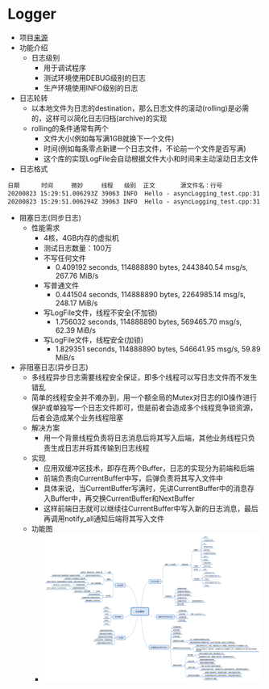 # Logger
- 项目[来源](https://github.com/chenshuo/muduo)
- 功能介绍
  - 日志级别
    - 用于调试程序
    - 测试环境使用DEBUG级别的日志
    - 生产环境使用INFO级别的日志
- 日志轮转
  - 以本地文件为日志的destination，那么日志文件的滚动(rolling)是必需的，这样可以简化日志归档(archive)的实现
  - rolling的条件通常有两个
    - 文件大小(例如每写满1GB就换下一个文件)
    - 时间(例如每条零点新建一个日志文件，不论前一个文件是否写满)
    - 这个库的实现LogFile会自动根据文件大小和时间来主动滚动日志文件
- 日志格式
```
日期      时间     微妙     线程   级别  正文       源文件名：行号        
20200823 15:29:51.006293Z 39063 INFO  Hello - asyncLogging_test.cpp:31
20200823 15:29:51.006294Z 39063 INFO  Hello - asyncLogging_test.cpp:31
```

- 阻塞日志(同步日志)
  - 性能需求
    - 4核，4GB内存的虚拟机
    - 测试日志数量：100万
    - 不写任何文件
      - 0.409192 seconds, 114888890 bytes, 2443840.54 msg/s, 267.76 MiB/s
    - 写普通文件
      - 0.441504 seconds, 114888890 bytes, 2264985.14 msg/s, 248.17 MiB/s
    - 写LogFile文件，线程不安全(不加锁)
      - 1.756032 seconds, 114888890 bytes,  569465.70 msg/s, 62.39 MiB/s
    - 写LogFile文件，线程安全(加锁)
      - 1.829351 seconds, 114888890 bytes,  546641.95 msg/s, 59.89 MiB/s
- 非阻塞日志(异步日志)
  - 多线程异步日志需要线程安全保证，即多个线程可以写日志文件而不发生错乱
  - 简单的线程安全并不难办到，用一个额全局的Mutex对日志的IO操作进行保护或单独写一个日志文件即可，但是前者会造成多个线程竞争锁资源，后者会造成某个业务线程阻塞
  - 解决方案
    - 用一个背景线程负责将日志消息后将其写入后端，其他业务线程只负责生成日志并将其传输到日志线程
  - 实现
    - 应用双缓冲区技术，即存在两个Buffer，日志的实现分为前端和后端
    - 前端负责向CurrentBuffer中写，后弹负责将其写入文件中
    - 具体来说，当CurrentBuffer写满时，先讲CurrentBuffer中的消息存入Buffer中，再交换CurrentBuffer和NextBuffer
    - 这样前端日志就可以继续往CurrentBuffer中写入新的日志消息，最后再调用notify_all通知后端将其写入文件
  - 功能图
    - ![avatar](./docs/logger_1.png)
